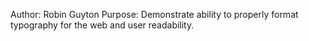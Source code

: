 Author: Robin Guyton
Purpose: Demonstrate ability to properly format typography for the web and user readability. 